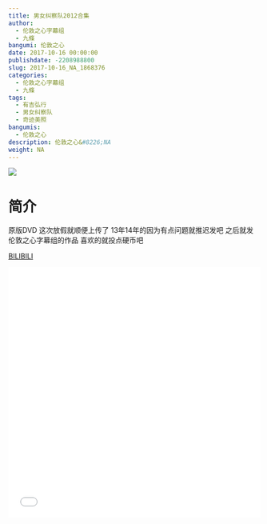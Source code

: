 ```yaml
---
title: 男女纠察队2012合集
author: 
  - 伦敦之心字幕组
  - 九條
bangumi: 伦敦之心
date: 2017-10-16 00:00:00
publishdate: -2208988800
slug: 2017-10-16_NA_1868376
categories: 
  - 伦敦之心字幕组
  - 九條
tags: 
  - 有吉弘行
  - 男女纠察队
  - 奇迹美照
bangumis: 
  - 伦敦之心
description: 伦敦之心&#8226;NA
weight: NA
---
```


![](https://i.imgur.com/0oQPnJA.jpg)

# 简介  
原版DVD 这次放假就顺便上传了 13年14年的因为有点问题就推迟发吧 之后就发伦敦之心字幕组的作品 喜欢的就投点硬币吧

  [BILIBILI](https://www.bilibili.com/video/av1868376/)


<div class="vcontainer">  <iframe class='video' src="//www.bilibili.com/blackboard/player.html?aid=1868376" width="100%" height="500" frameborder="0" allowfullscreen="allowfullscreen"></iframe></div>
